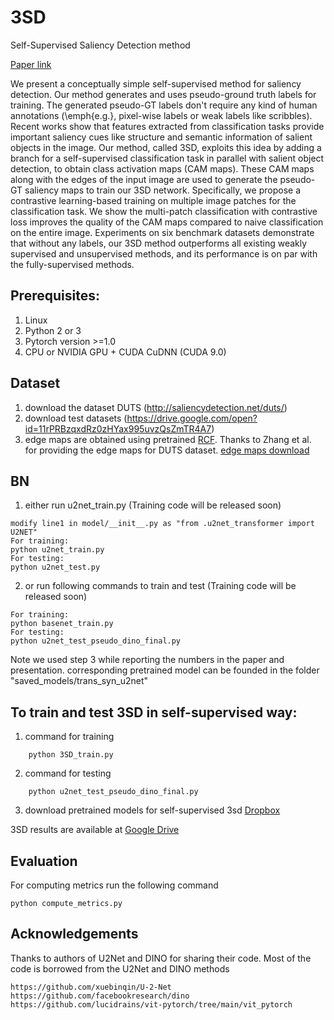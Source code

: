 # 3SD
Self-Supervised Saliency Detection method

[Paper link](https://arxiv.org/pdf/2203.04478.pdf)

We present a conceptually simple  self-supervised method for saliency detection. Our method generates and uses pseudo-ground truth labels for training. The generated pseudo-GT labels don't require any kind of human annotations (\emph{e.g.}, pixel-wise labels or weak labels like scribbles).
Recent works show that features extracted from classification tasks provide important saliency cues like structure and semantic information of salient objects in the image. Our method, called 3SD, exploits this idea by adding a branch for a self-supervised classification task in parallel with salient object detection, to obtain class activation maps (CAM maps). These CAM maps along with the edges of the input image are used to generate the pseudo-GT saliency maps to train our 3SD network. Specifically, we propose a contrastive learning-based training on multiple image patches for the classification task. We show the multi-patch classification with contrastive loss improves the quality of the CAM maps compared to naive classification on the entire image. Experiments on six benchmark datasets demonstrate that without any labels, our 3SD method outperforms all existing weakly supervised and unsupervised methods, and its performance is on par with the fully-supervised methods.

## Prerequisites:
1. Linux
2. Python 2 or 3
3. Pytorch version >=1.0
4. CPU or NVIDIA GPU + CUDA CuDNN (CUDA 9.0)

## Dataset
1. download the dataset DUTS (http://saliencydetection.net/duts/)
2. download test datasets (https://drive.google.com/open?id=11rPRBzqxdRz0zHYax995uvzQsZmTR4A7)
3. edge maps are obtained using pretrained [RCF](https://github.com/yun-liu/rcf). Thanks to Zhang et al. for providing the edge maps for DUTS dataset. [edge maps download](https://drive.google.com/file/d/15uasGpd6fRUtpwo21LovFtzZBUh0zHF0/view?usp=sharing.)


## BN

1. either run u2net_train.py (Training code will be released soon)
```
modify line1 in model/__init__.py as "from .u2net_transformer import U2NET"
For training:
python u2net_train.py
For testing:
python u2net_test.py
```
2. or run following commands to train and test (Training code will be released soon)
```
For training:
python basenet_train.py
For testing:
python u2net_test_pseudo_dino_final.py
```
Note we used step 3 while reporting the numbers in the paper and presentation. corresponding pretrained model can be founded in the folder "saved_models/trans_syn_u2net"
## To train and test 3SD in self-supervised way:
1. command for training  
```
    python 3SD_train.py
``` 
2. command for testing
```
    python u2net_test_pseudo_dino_final.py
```
3. download pretrained models for self-supervised 3sd [Dropbox](https://www.dropbox.com/sh/so5um1rfut30f03/AACSfTYBkJlExWjQ29Ovv7LAa?dl=0)

3SD results are available at [Google Drive](https://drive.google.com/file/d/1cVTZQmPitovx142pDMl3_l3KUAXNLjkB/view?usp=sharing)
## Evaluation
For computing metrics run the following command
```angular2html
python compute_metrics.py
```


## Acknowledgements
Thanks to authors of U2Net and DINO for sharing their code. Most of the code is borrowed from the U2Net and DINO methods
```
https://github.com/xuebinqin/U-2-Net
https://github.com/facebookresearch/dino
https://github.com/lucidrains/vit-pytorch/tree/main/vit_pytorch
```
